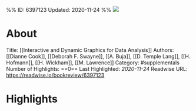 %%
ID: 6397123
Updated: 2020-11-24
%%
![](https://m.media-amazon.com/images/I/412lPUKI2VL._SY500.jpg)

# About
Title: [[Interactive and Dynamic Graphics for Data Analysis]]
Authors: [[Dianne Cook]], [[Deborah F. Swayne]], [[A. Buja]], [[D. Temple Lang]], [[H. Hofmann]], [[H. Wickham]], [[M. Lawrence]]
Category: #supplementals
Number of Highlights: ==0==
Last Highlighted: *2020-11-24*
Readwise URL: https://readwise.io/bookreview/6397123

# Highlights 